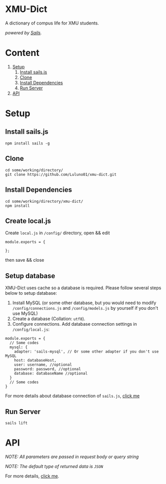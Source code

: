 # XMU-Dict

A dictionary of compus life for XMU students.

*powered by [Sails](http://sailsjs.org).*

# Content

1. [Setup](#setup)
    1. [Install sails.js](#install-sailsjs)
    2. [Clone](#clone)
    3. [Install Dependencies](#install-dependencies)
    4. [Run Server](#run-server)
2. [API](#api)

# Setup

## Install sails.js

```@Shell
npm install sails -g
```

## Clone

```@Shell
cd some/working/directory/
git clone https://github.com/Luluno01/xmu-dict.git
```

## Install Dependencies

```@Shell
cd some/working/directory/xmu-dict/
npm install
```

## Create local.js

Create `local.js` in `/config/` directory, open && edit
```
module.exports = {

};
```
then save && close

## Setup database

XMU-Dict uses cache so a database is required. Please follow several steps below to setup database:

1. Install MySQL (or some other database, but you would need to modify `/config/connections.js` and `/config/models.js` by yourself if you don't use MySQL)
2. Create a database (Collation: `utf8`).
3. Configure connections. Add database connection settings in `/config/local.js`:
```
module.exports = {
  // Some codes
  mysql: {
    adapter: 'sails-mysql', // Or some other adapter if you don't use MySQL
    host: databaseHost,
    user: username, //optional
    password: password, //optional
    database: databaseName //optional
  }
  // Some codes
}
```
For more details about database connection of `sails.js`, [click me](http://sailsjs.com/documentation/concepts/models-and-orm)

## Run Server

```@Shell
sails lift
```
# API

*NOTE: All parameters are passed in request body or query string*

*NOTE: The default type of returned data is `JSON`*

For more details, [click me](https://github.com/Luluno01/xmu-dict/wiki/APIs).